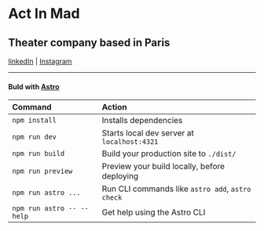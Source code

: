 # Act In Mad


## Theater company based in Paris

[linkedIn](https://www.linkedin.com/company/act-in-mad/) | [Instagram](https://www.instagram.com/act_in_mad/)

---


#### Buld with [Astro](https://astro.build/)

| Command                   | Action                                           |
| :------------------------ | :----------------------------------------------- |
| `npm install`             | Installs dependencies                            |
| `npm run dev`             | Starts local dev server at `localhost:4321`      |
| `npm run build`           | Build your production site to `./dist/`          |
| `npm run preview`         | Preview your build locally, before deploying     |
| `npm run astro ...`       | Run CLI commands like `astro add`, `astro check` |
| `npm run astro -- --help` | Get help using the Astro CLI                     |
